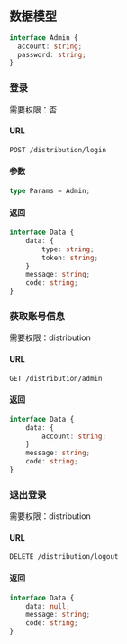 ## 数据模型
```ts
interface Admin {
  account: string;
  password: string;
}
```

### 登录

需要权限：否

#### URL
```
POST /distribution/login
```

#### 参数
```ts
type Params = Admin;
```

#### 返回
```ts
interface Data {
    data: {
        type: string;
        token: string;
    }
    message: string;
    code: string;
}
```

### 获取账号信息

需要权限：distribution

#### URL
```
GET /distribution/admin
```

#### 返回
```ts
interface Data {
    data: {
        account: string;
    }
    message: string;
    code: string;
}
```

### 退出登录

需要权限：distribution

#### URL
```
DELETE /distribution/logout
```

#### 返回
```ts
interface Data {
    data: null;
    message: string;
    code: string;
}
```
